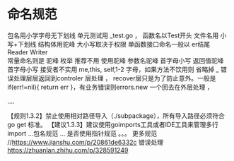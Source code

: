 # 命名规范
包名用小学字母无下划线
单元测试用 _test.go ， 函数名以Test开头
文件名用 小写+下划线
结构体用驼峰 大小写取决于权限
单函数接口命名一般以 er结尾  Reader Writer   
常量命名则是 驼峰
枚举 推荐不用 使用驼峰
参数名驼峰 首字母小写 
返回值驼峰 首字母小写 
接受者不实用 me,this, self,1-2 字母，如果方法不饮用则 省略掉 _
错误处理层层返回到controler 层处理 ， recover层只是为了防止意外。一般是
if(err!=nil){
  return err
}，有业务错误则errors.new 一个回去在外层处理 ，

....


【规则1.3.2】禁止使用相对路径导入（./subpackage），所有导入路径必须符合 go get 标准。
【建议1.3.3】建议使用goimports工具或者IDE工具来管理多行import
...包名规范
... 是否使用指针规范 。。。
更多规范 //https://www.jianshu.com/p/20861de6332c
错误处理 https://zhuanlan.zhihu.com/p/328591249
